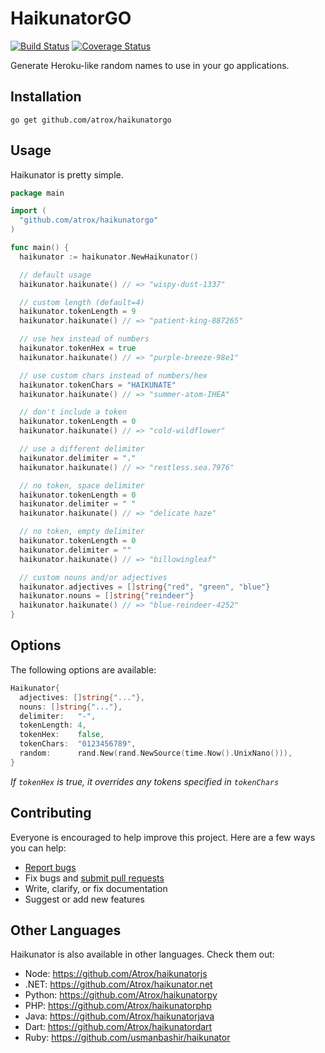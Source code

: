 # HaikunatorGO

[![Build Status](https://img.shields.io/travis/Atrox/haikunatorgo.svg?style=flat-square)](https://travis-ci.org/Atrox/haikunatorgo)
[![Coverage Status](https://img.shields.io/coveralls/Atrox/haikunatorgo.svg?style=flat-square)](https://coveralls.io/r/Atrox/haikunatorgo)

Generate Heroku-like random names to use in your go applications.

## Installation

```
go get github.com/atrox/haikunatorgo
```

## Usage

Haikunator is pretty simple.

```go
package main

import (
  "github.com/atrox/haikunatorgo"
)

func main() {
  haikunator := haikunator.NewHaikunator()

  // default usage
  haikunator.haikunate() // => "wispy-dust-1337"

  // custom length (default=4)
  haikunator.tokenLength = 9
  haikunator.haikunate() // => "patient-king-887265"

  // use hex instead of numbers
  haikunator.tokenHex = true
  haikunator.haikunate() // => "purple-breeze-98e1"

  // use custom chars instead of numbers/hex
  haikunator.tokenChars = "HAIKUNATE"
  haikunator.haikunate() // => "summer-atom-IHEA"

  // don't include a token
  haikunator.tokenLength = 0
  haikunator.haikunate() // => "cold-wildflower"

  // use a different delimiter
  haikunator.delimiter = "."
  haikunator.haikunate() // => "restless.sea.7976"

  // no token, space delimiter
  haikunator.tokenLength = 0
  haikunator.delimiter = " "
  haikunator.haikunate() // => "delicate haze"

  // no token, empty delimiter
  haikunator.tokenLength = 0
  haikunator.delimiter = ""
  haikunator.haikunate() // => "billowingleaf"

  // custom nouns and/or adjectives
  haikunator.adjectives = []string{"red", "green", "blue"}
  haikunator.nouns = []string{"reindeer"}
  haikunator.haikunate() // => "blue-reindeer-4252"
}
```

## Options

The following options are available:

```go
Haikunator{
  adjectives: []string{"..."},
  nouns: []string{"..."},
  delimiter:   "-",
  tokenLength: 4,
  tokenHex:    false,
  tokenChars:  "0123456789",
  random:      rand.New(rand.NewSource(time.Now().UnixNano())),
}
```
*If ```tokenHex``` is true, it overrides any tokens specified in ```tokenChars```*

## Contributing

Everyone is encouraged to help improve this project. Here are a few ways you can help:

- [Report bugs](https://github.com/atrox/haikunatorgo/issues)
- Fix bugs and [submit pull requests](https://github.com/atrox/haikunatorgo/pulls)
- Write, clarify, or fix documentation
- Suggest or add new features

## Other Languages

Haikunator is also available in other languages. Check them out:

- Node: https://github.com/Atrox/haikunatorjs
- .NET: https://github.com/Atrox/haikunator.net
- Python: https://github.com/Atrox/haikunatorpy
- PHP: https://github.com/Atrox/haikunatorphp
- Java: https://github.com/Atrox/haikunatorjava
- Dart: https://github.com/Atrox/haikunatordart
- Ruby: https://github.com/usmanbashir/haikunator
